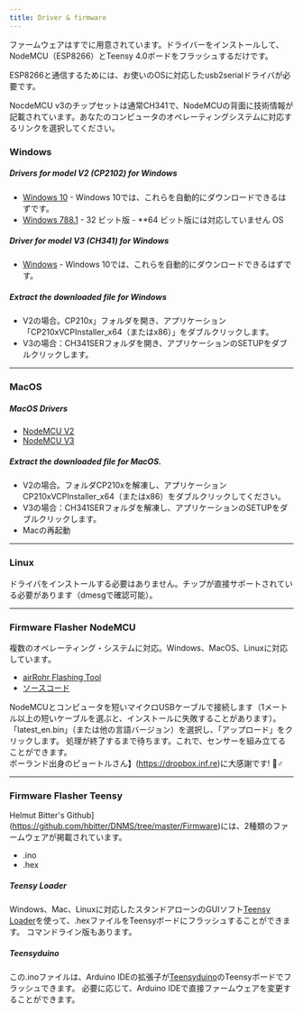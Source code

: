 ```yaml
---
title: Driver & firmware
---
```


ファームウェアはすでに用意されています。ドライバーをインストールして、NodeMCU（ESP8266）とTeensy 4.0ボードをフラッシュするだけです。

ESP8266と通信するためには、お使いのOSに対応したusb2serialドライバが必要です。

NocdeMCU v3のチップセットは通常CH341で、NodeMCUの背面に技術情報が記載されています。あなたのコンピュータのオペレーティングシステムに対応するリンクを選択してください。

### Windows

##### Drivers for model V2 (CP2102) for Windows
* [Windows 10](https://www.silabs.com/documents/public/software/CP210x_Universal_Windows_Driver.zip) - Windows 10では、これらを自動的にダウンロードできるはずです。
* [Windows 788.1](https://www.silabs.com/documents/public/software/CP210x_Windows_Drivers.zip) - 32 ビット版 - **64 ビット版には対応していません OS

##### Driver for model V3 (CH341) for Windows
* [Windows](http://www.wch.cn/downloads/file/5.html) - Windows 10では、これらを自動的にダウンロードできるはずです。

##### Extract the downloaded file for Windows
* V2の場合。CP210x」フォルダを開き、アプリケーション「CP210xVCPInstaller_x64（またはx86）」をダブルクリックします。
* V3の場合：CH341SERフォルダを開き、アプリケーションのSETUPをダブルクリックします。

---

### MacOS

##### MacOS Drivers
* [NodeMCU V2](https://www.silabs.com/documents/public/software/Mac_OSX_VCP_Driver.zip)
* [NodeMCU V3](http://www.wch.cn/downloads/file/178.html)

#####  Extract the downloaded file for MacOS.
* V2の場合。フォルダCP210xを解凍し、アプリケーションCP210xVCPInstaller_x64（またはx86）をダブルクリックしてください。
* V3の場合：CH341SERフォルダを解凍し、アプリケーションのSETUPをダブルクリックします。
* Macの再起動

---

### Linux
ドライバをインストールする必要はありません。チップが直接サポートされている必要があります（dmesgで確認可能）。

---
### Firmware Flasher NodeMCU
複数のオペレーティング・システムに対応。Windows、MacOS、Linuxに対応しています。

* [airRohr Flashing Tool](http://firmware.sensor.community/airrohr/flashing-tool/)
* [ソースコード](https://github.com/opendata-stuttgart/airrohr-firmware-flasher)

NodeMCUとコンピュータを短いマイクロUSBケーブルで接続します（1メートル以上の短いケーブルを選ぶと、インストールに失敗することがあります）。「latest_en.bin」（または他の言語バージョン）を選択し、「アップロード」をクリックします。
処理が終了するまで待ちます。これで、センサーを組み立てることができます。
<br>
ポーランド出身のピョートルさん】(https://dropbox.inf.re)に大感謝です! 🙋♂️

---
### Firmware Flasher Teensy
Helmut Bitter's Github](https://github.com/hbitter/DNMS/tree/master/Firmware)には、2種類のファームウェアが掲載されています。
* .ino
* .hex

##### Teensy Loader
Windows、Mac、Linuxに対応したスタンドアローンのGUIソフト[Teensy Loader](https://www.pjrc.com/teensy/loader.html)を使って、.hexファイルをTeensyボードにフラッシュすることができます。
コマンドライン版もあります。

##### Teensyduino
この.inoファイルは、Arduino IDEの拡張子が[Teensyduino](https://www.pjrc.com/teensy/teensyduino.html)のTeensyボードでフラッシュできます。
必要に応じて、Arduino IDEで直接ファームウェアを変更することができます。
